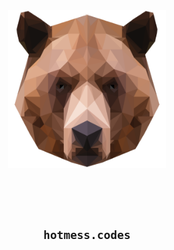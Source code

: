 <div align="center">
  <img src="img/bear.png" width=50%>
</div>
<p>&nbsp</p>
<p>&nbsp</p>
<h2 align="center">
<a><code><strong>hotmess.codes</strong></code></a>
</h2>
